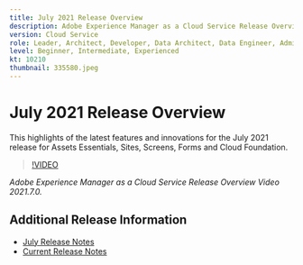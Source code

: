 ```yaml
---
title: July 2021 Release Overview
description: Adobe Experience Manager as a Cloud Service Release Overview Video 2021.7.0.
version: Cloud Service
role: Leader, Architect, Developer, Data Architect, Data Engineer, Admin, User
level: Beginner, Intermediate, Experienced
kt: 10210
thumbnail: 335580.jpeg
---
```


# July 2021 Release Overview


This highlights of the latest features and innovations for the July 2021 release for Assets Essentials, Sites, Screens, Forms and Cloud Foundation.

>[!VIDEO](https://video.tv.adobe.com/v/335580/?quality=12&learn=on)

*Adobe Experience Manager as a Cloud Service Release Overview Video 2021.7.0.*

## Additional Release Information

* [July Release Notes](https://experienceleague.adobe.com/docs/experience-manager-cloud-service/content/release-notes/release-notes/2021/release-notes-2021-7-0.html?lang=en)
* [Current Release Notes](https://experienceleague.adobe.com/docs/experience-manager-cloud-service/content/release-notes/home.html)
